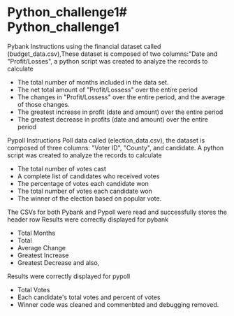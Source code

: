 # Python_challenge1# Python_challenge1
Pybank Instructions
using the financial dataset called (budget_data.csv),These dataset is composed of two columns:"Date and "Profit/Losses", a python script was created to analyze the records to calculate
- The total number of months included in the data set.
- The net total amount of "Profit/Lossess" over the entire period
- The changes in "Profit/Lossess" over the entire period, and the average of those changes.
- The greatest increase in profit (date and amount) over the entire period
- The greatest decrease in profits (date and amount) over the entire period

Pypoll Instructions
Poll data called (election_data.csv), the dataset is composed of three columns: "Voter ID", "County", and candidate.
A python script was created to analyze the records to calculate
- The total number of votes cast
- A complete list of candidates who received votes
- The percentage of votes each candidate won
- The total number of votes each candidate won
- The winner of the election based on popular vote.

 The CSVs for both Pybank and Pypoll were read and successfully stores the header row
 Results were correctly displayed for pybank
 - Total Months
 - Total
 - Average Change
 - Greatest Increase
 - Greatest Decrease and also,

Results were correctly displayed for pypoll
- Total Votes
- Each candidate's total votes and percent of votes
- Winner
code was cleaned and commenbted and debugging removed.

